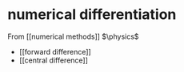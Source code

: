 # numerical differentiation
From [[numerical methods]]
$\physics$
- [[forward difference]]
- [[central difference]]
